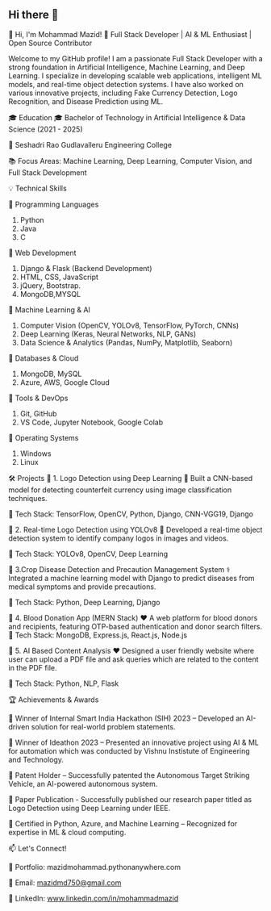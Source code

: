 ## Hi there 👋

👋 Hi, I'm Mohammad Mazid!
🚀 Full Stack Developer | AI & ML Enthusiast | Open Source Contributor

Welcome to my GitHub profile! I am a passionate Full Stack Developer with a strong foundation in Artificial Intelligence, Machine Learning, and Deep Learning. 
I specialize in developing scalable web applications, intelligent ML models, and real-time object detection systems. I have also worked on various innovative projects, 
including Fake Currency Detection, Logo Recognition, and Disease Prediction using ML.


🎓 Education
🎓 Bachelor of Technology in Artificial Intelligence & Data Science (2021 - 2025)

📍 Seshadri Rao Gudlavalleru Engineering College

📚 Focus Areas: Machine Learning, Deep Learning, Computer Vision, and Full Stack Development


💡 Technical Skills

🔹 Programming Languages
1. Python 
2. Java
3. C

🔹 Web Development

1. Django & Flask (Backend Development)
2. HTML, CSS, JavaScript
3. jQuery, Bootstrap.
4. MongoDB,MYSQL

🔹 Machine Learning & AI
1. Computer Vision (OpenCV, YOLOv8, TensorFlow, PyTorch, CNNs)
2. Deep Learning (Keras, Neural Networks, NLP, GANs)
3. Data Science & Analytics (Pandas, NumPy, Matplotlib, Seaborn)

🔹 Databases & Cloud
1. MongoDB, MySQL
2. Azure, AWS, Google Cloud

🔹 Tools & DevOps
1. Git, GitHub
2. VS Code, Jupyter Notebook, Google Colab

🔹 Operating Systems
1. Windows
2. Linux


🛠 Projects
🔹 1. Logo Detection using Deep Learning
📝 Built a CNN-based model for detecting counterfeit currency using image classification techniques.

🔧 Tech Stack: TensorFlow, OpenCV, Python, Django, CNN-VGG19, Django

🔹 2. Real-time Logo Detection using YOLOv8
📸 Developed a real-time object detection system to identify company logos in images and videos.

🔧 Tech Stack: YOLOv8, OpenCV, Deep Learning

🔹 3.Crop Disease Detection and Precaution Management System
⚕️ Integrated a machine learning model with Django to predict diseases from medical symptoms and provide precautions.

🔧 Tech Stack: Python, Deep Learning, Django

🔹 4. Blood Donation App (MERN Stack)
❤️ A web platform for blood donors and recipients, featuring OTP-based authentication and donor search filters.
🔧 Tech Stack: MongoDB, Express.js, React.js, Node.js

🔹 5. AI Based Content Analysis
❤️ Designed a user friendly website where user can upload a PDF file and ask queries which are related to the content in the PDF file. 

🔧 Tech Stack: Python, NLP, Flask


🏆 Achievements & Awards

🏅 Winner of Internal Smart India Hackathon (SIH) 2023 – Developed an AI-driven solution for real-world problem statements.

🏅 Winner of Ideathon 2023 – Presented an innovative project using AI & ML for automation which was conducted by Vishnu Instistute of Engineering and Technology.

🏅 Patent Holder – Successfully patented the Autonomous Target Striking Vehicle, an AI-powered autonomous system.

🏅 Paper Publication - Successfully published our research paper titled as Logo Detection using Deep Learning under IEEE.

🏅 Certified in Python, Azure, and Machine Learning – Recognized for expertise in ML & cloud computing.


📫 Let's Connect!

💼 Portfolio: mazidmohammad.pythonanywhere.com

📧 Email: mazidmd750@gmail.com

🔗 LinkedIn: www.linkedin.com/in/mohammadmazid







